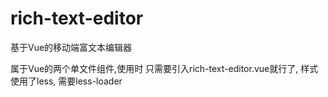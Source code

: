 # rich-text-editor
基于Vue的移动端富文本编辑器

属于Vue的两个单文件组件,使用时 只需要引入rich-text-editor.vue就行了, 样式使用了less, 需要less-loader
